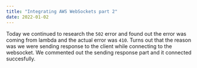 ```yaml
---
title: "Integrating AWS WebSockets part 2"
date: 2022-01-02
---
```


Today we continued to research the `502` error and found out the error was coming from lambda and the actual error was `410`. Turns out that the reason was we were sending response to the client while connecting to the websocket. We commented out the sending response part and it connected succesfully.

